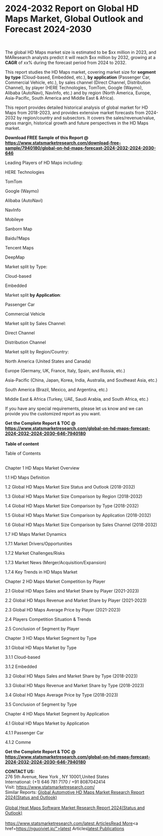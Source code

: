 <h1>2024-2032 Report on Global HD Maps Market, Global Outlook and Forecast 2024-2030</h1><br/><p>The global HD Maps market size is estimated to be $xx million in 2023, and MAResearch analysts predict it will reach $xx million by 2032, growing at a <strong>CAGR</strong> of xx% during the forecast period from 2024 to 2032.</p><p>This report studies the HD Maps market, covering market size for <strong>segment by type</strong> (Cloud-based, Embedded, etc.), <strong>by application</strong> (Passenger Car, Commercial Vehicle, etc.), by sales channel (Direct Channel, Distribution Channel), by player (HERE Technologies, TomTom, Google (Waymo), Alibaba (AutoNavi), NavInfo, etc.) and by region (North America, Europe, Asia-Pacific, South America and Middle East & Africa).</p><p>This report provides detailed historical analysis of global market for HD Maps from 2018-2023, and provides extensive market forecasts from 2024-2032 by region/country and subsectors. It covers the sales/revenue/value, gross margin, historical growth and future perspectives in the HD Maps market.</p><p><strong>Download FREE Sample of this Report @ <a href="https://www.statsmarketresearch.com/download-free-sample/7940180/global-on-hd-maps-forecast-2024-2032-2024-2030-646">https://www.statsmarketresearch.com/download-free-sample/7940180/global-on-hd-maps-forecast-2024-2032-2024-2030-646</a></strong></p><p>Leading Players of HD Maps including:</p><p>HERE Technologies</p><p>TomTom</p><p>Google (Waymo)</p><p>Alibaba (AutoNavi)</p><p>NavInfo</p><p>Mobileye</p><p>Sanborn Map</p><p>Baidu?Maps</p><p>Tencent Maps</p><p>DeepMap</p><p>Market split by Type:</p><p>Cloud-based</p><p>Embedded</p><p>Market split <strong>by Application</strong>:</p><p>Passenger Car</p><p>Commercial Vehicle</p><p>Market split by Sales Channel:</p><p>Direct Channel</p><p>Distribution Channel</p><p>Market split by Region/Country:</p><p>North America (United States and Canada)</p><p>Europe (Germany, UK, France, Italy, Spain, and Russia, etc.)</p><p>Asia-Pacific (China, Japan, Korea, India, Australia, and Southeast Asia, etc.)</p><p>South America (Brazil, Mexico, and Argentina, etc.)</p><p>Middle East & Africa (Turkey, UAE, Saudi Arabia, and South Africa, etc.)</p><p>If you have any special requirements, please let us know and we can provide you the customized report as you want.</p><div><b>Get the Complete Report & TOC @ <a href="https://www.statsmarketresearch.com/global-on-hd-maps-forecast-2024-2032-2024-2030-646-7940180">https://www.statsmarketresearch.com/global-on-hd-maps-forecast-2024-2032-2024-2030-646-7940180</a></b></div><br><b>Table of content</b><p>Table of Contents<br />
 
 <br />
 
 Chapter 1 HD Maps Market Overview<br />
 
  1.1 HD Maps Definition<br />
 
  1.2 Global HD Maps Market Size Status and Outlook (2018-2032)<br />
 
  1.3 Global HD Maps Market Size Comparison by Region (2018-2032)<br />
 
  1.4 Global HD Maps Market Size Comparison by Type (2018-2032)<br />
 
  1.5 Global HD Maps Market Size Comparison by Application (2018-2032)<br />
 
  1.6 Global HD Maps Market Size Comparison by Sales Channel (2018-2032)<br />
 
  1.7 HD Maps Market Dynamics<br />
 
  1.7.1 Market Drivers/Opportunities<br />
 
  1.7.2 Market Challenges/Risks<br />
 
  1.7.3 Market News (Merger/Acquisition/Expansion)<br />
 
  1.7.4 Key Trends in HD Maps Market<br />
 
 Chapter 2 HD Maps Market Competition by Player<br />
 
  2.1 Global HD Maps Sales and Market Share by Player (2021-2023)<br />
 
  2.2 Global HD Maps Revenue and Market Share by Player (2021-2023)<br />
 
  2.3 Global HD Maps Average Price by Player (2021-2023)<br />
 
  2.4 Players Competition Situation & Trends<br />
 
  2.5 Conclusion of Segment by Player<br />
 
 Chapter 3 HD Maps Market Segment by Type<br />
 
  3.1 Global HD Maps Market by Type<br />
 
  3.1.1 Cloud-based<br />
 
  3.1.2 Embedded<br />
 
  3.2 Global HD Maps Sales and Market Share by Type (2018-2023)<br />
 
  3.3 Global HD Maps Revenue and Market Share by Type (2018-2023)<br />
 
  3.4 Global HD Maps Average Price by Type (2018-2023)<br />
 
  3.5 Conclusion of Segment by Type<br />
 
 Chapter 4 HD Maps Market Segment by Application<br />
 
  4.1 Global HD Maps Market by Application<br />
 
  4.1.1 Passenger Car<br />
 
  4.1.2 Comme<br><div><b>Get the Complete Report & TOC @ <a href="https://www.statsmarketresearch.com/global-on-hd-maps-forecast-2024-2032-2024-2030-646-7940180">https://www.statsmarketresearch.com/global-on-hd-maps-forecast-2024-2032-2024-2030-646-7940180</a></b></div></p> <b>CONTACT US:</b><br>276 5th Avenue, New York , NY 10001,United States<br>International: (+1) 646 781 7170 / +91 8087042414<br>Visit: <a href="https://www.statsmarketresearch.com/">https://www.statsmarketresearch.com/</a><br>Similar Reports: <a href="https://www.statsmarketresearch.com/global-on-hd-maps-forecast-2024-2032-2024-2030-646-7940180">Global Automotive HD Maps Market Research Report 2024(Status and Outlook)</a><br/><br/><a href="https://www.statsmarketresearch.com/global-on-hd-maps-forecast-2024-2032-2024-2030-646-7940180">Global Heat Maps Software Market Research Report 2024(Status and Outlook)</a><br/><br/><a href="https://gyeongbokgung.com">https://www.statsmarketresearch.com/</a><a href="https://hallyeomaritime.com">latest Articles</a><a href="https://jingwansa.com">Read More</a><a href=https://nguoiviet.jp/">latest Articles</a><a href="https://www.intelmarketresearch.com/">latest Publications</a>